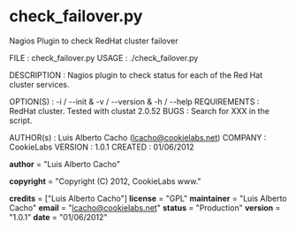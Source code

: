 check_failover.py
=================


Nagios Plugin to check RedHat cluster failover



FILE            : check_failover.py
USAGE           : ./check_failover.py


DESCRIPTION     : Nagios plugin to check status for each of the Red Hat cluster services.

OPTION(S)       : -i / --init & -v / --version & -h / --help
REQUIREMENTS    : RedHat cluster. Tested with clustat 2.0.52
BUGS            : Search for XXX in the script.

AUTHOR(s)       : Luis Alberto Cacho (lcacho@cookielabs.net)
COMPANY         : CookieLabs
VERSION         : 1.0.1
CREATED         : 01/06/2012


__author__ = "Luis Alberto Cacho"

__copyright__ = "Copyright (C) 2012, CookieLabs www."

__credits__ = ["Luis Alberto Cacho"]
__license__ = "GPL"
__maintainer__ = "Luis Alberto Cacho"
__email__ = "lcacho@cookielabs.net"
__status__ = "Production"
__version__ = "1.0.1"
__date__ = "01/06/2012"

